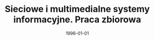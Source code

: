---
# Documentation: https://wowchemy.com/docs/managing-content/

title: Sieciowe i multimedialne systemy informacyjne. Praca zbiorowa
subtitle: ''
summary: ''
authors:
- Beata Karpiak-Kozińska
- Radosław Katarzyniak
- kazienko
- Dariusz Leśniak
- Janusz Sobecki
- Bogdan Trawiński
- Czesław Daniłowicz
tags: []
categories: []
date: '1996-01-01'
lastmod: 2022-10-07T05:47:20Z
featured: false
draft: false

# Featured image
# To use, add an image named `featured.jpg/png` to your page's folder.
# Focal points: Smart, Center, TopLeft, Top, TopRight, Left, Right, BottomLeft, Bottom, BottomRight.
image:
  caption: ''
  focal_point: ''
  preview_only: false

# Projects (optional).
#   Associate this post with one or more of your projects.
#   Simply enter your project's folder or file name without extension.
#   E.g. `projects = ["internal-project"]` references `content/project/deep-learning/index.md`.
#   Otherwise, set `projects = []`.
projects: []
publishDate: '2022-10-07T05:47:19.468489Z'
publication_types:
- '5'
abstract: ''
publication: '*Zakład Systemów Informacyjnych Wydziału Informatyki i Zarządzania PWroc.*'
---